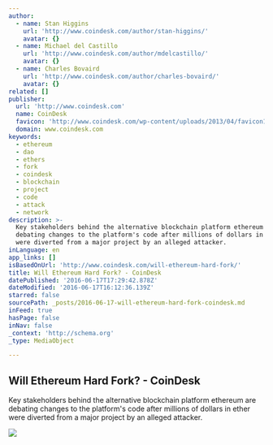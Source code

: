 ```yaml
---
author:
  - name: Stan Higgins
    url: 'http://www.coindesk.com/author/stan-higgins/'
    avatar: {}
  - name: Michael del Castillo
    url: 'http://www.coindesk.com/author/mdelcastillo/'
    avatar: {}
  - name: Charles Bovaird
    url: 'http://www.coindesk.com/author/charles-bovaird/'
    avatar: {}
related: []
publisher:
  url: 'http://www.coindesk.com'
  name: CoinDesk
  favicon: 'http://www.coindesk.com/wp-content/uploads/2013/04/favicon1.ico?b6542b'
  domain: www.coindesk.com
keywords:
  - ethereum
  - dao
  - ethers
  - fork
  - coindesk
  - blockchain
  - project
  - code
  - attack
  - network
description: >-
  Key stakeholders behind the alternative blockchain platform ethereum are
  debating changes to the platform's code after millions of dollars in ether
  were diverted from a major project by an alleged attacker.
inLanguage: en
app_links: []
isBasedOnUrl: 'http://www.coindesk.com/will-ethereum-hard-fork/'
title: Will Ethereum Hard Fork? - CoinDesk
datePublished: '2016-06-17T17:29:42.878Z'
dateModified: '2016-06-17T16:12:36.139Z'
starred: false
sourcePath: _posts/2016-06-17-will-ethereum-hard-fork-coindesk.md
inFeed: true
hasPage: false
inNav: false
_context: 'http://schema.org'
_type: MediaObject

---
```

<article style=""><h1>Will Ethereum Hard Fork? - CoinDesk</h1><p>Key stakeholders behind the alternative blockchain platform ethereum are debating changes to the platform's code after millions of dollars in ether were diverted from a major project by an alleged attacker.</p><img src="http://media.coindesk.com/2016/06/fork-diverge-e1466176488765.jpg" /></article>